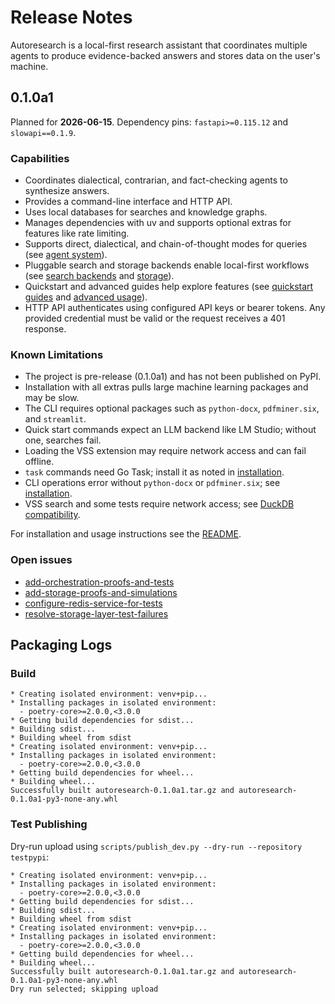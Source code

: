 # Release Notes

Autoresearch is a local-first research assistant that coordinates multiple
agents to produce evidence-backed answers and stores data on the user's
machine.

## 0.1.0a1

Planned for **2026-06-15**. Dependency pins: `fastapi>=0.115.12` and
`slowapi==0.1.9`.

### Capabilities

- Coordinates dialectical, contrarian, and fact-checking agents to synthesize
  answers.
- Provides a command-line interface and HTTP API.
- Uses local databases for searches and knowledge graphs.
- Manages dependencies with uv and supports optional extras for features like
  rate limiting.
- Supports direct, dialectical, and chain-of-thought modes for queries (see
  [agent system](agent_system.md)).
- Pluggable search and storage backends enable local-first workflows (see
  [search backends](search_backends.md) and [storage](storage.md)).
- Quickstart and advanced guides help explore features (see [quickstart
  guides](quickstart_guides.md) and [advanced usage](advanced_usage.md)).
- HTTP API authenticates using configured API keys or bearer tokens. Any
  provided credential must be valid or the request receives a 401 response.

### Known Limitations

- The project is pre-release (0.1.0a1) and has not been published on PyPI.
- Installation with all extras pulls large machine learning packages and may be
  slow.
- The CLI requires optional packages such as `python-docx`, `pdfminer.six`, and
  `streamlit`.
- Quick start commands expect an LLM backend like LM Studio; without one,
  searches fail.
- Loading the VSS extension may require network access and can fail offline.
- `task` commands need Go Task; install it as noted in
  [installation](installation.md).
- CLI operations error without `python-docx` or `pdfminer.six`; see
  [installation](installation.md).
- VSS search and some tests require network access; see
  [DuckDB compatibility](duckdb_compatibility.md).

For installation and usage instructions see the [README](../README.md).

### Open issues

- [add-orchestration-proofs-and-tests](
  ../issues/add-orchestration-proofs-and-tests.md)
- [add-storage-proofs-and-simulations](
  ../issues/add-storage-proofs-and-simulations.md)
- [configure-redis-service-for-tests](
  ../issues/configure-redis-service-for-tests.md)
- [resolve-storage-layer-test-failures](
  ../issues/resolve-storage-layer-test-failures.md)

## Packaging Logs

### Build

```text
* Creating isolated environment: venv+pip...
* Installing packages in isolated environment:
  - poetry-core>=2.0.0,<3.0.0
* Getting build dependencies for sdist...
* Building sdist...
* Building wheel from sdist
* Creating isolated environment: venv+pip...
* Installing packages in isolated environment:
  - poetry-core>=2.0.0,<3.0.0
* Getting build dependencies for wheel...
* Building wheel...
Successfully built autoresearch-0.1.0a1.tar.gz and autoresearch-0.1.0a1-py3-none-any.whl
```

### Test Publishing

Dry-run upload using ``scripts/publish_dev.py --dry-run --repository testpypi``:

```text
* Creating isolated environment: venv+pip...
* Installing packages in isolated environment:
  - poetry-core>=2.0.0,<3.0.0
* Getting build dependencies for sdist...
* Building sdist...
* Building wheel from sdist
* Creating isolated environment: venv+pip...
* Installing packages in isolated environment:
  - poetry-core>=2.0.0,<3.0.0
* Getting build dependencies for wheel...
* Building wheel...
Successfully built autoresearch-0.1.0a1.tar.gz and autoresearch-0.1.0a1-py3-none-any.whl
Dry run selected; skipping upload
```
